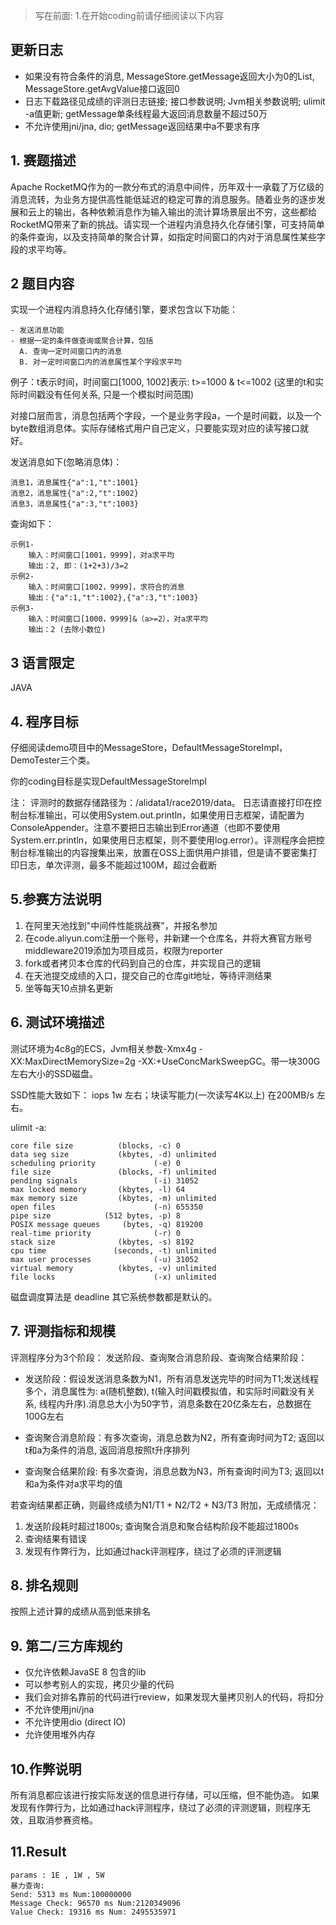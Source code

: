 >写在前面: 
> 1.在开始coding前请仔细阅读以下内容

## 更新日志
* 如果没有符合条件的消息, MessageStore.getMessage返回大小为0的List, MessageStore.getAvgValue接口返回0
* 日志下载路径见成绩的评测日志链接; 接口参数说明; Jvm相关参数说明; ulimit -a值更新; getMessage单条线程最大返回消息数量不超过50万
* 不允许使用jni/jna, dio; getMessage返回结果中a不要求有序

## 1. 赛题描述
Apache RocketMQ作为的一款分布式的消息中间件，历年双十一承载了万亿级的消息流转，为业务方提供高性能低延迟的稳定可靠的消息服务。随着业务的逐步发展和云上的输出，各种依赖消息作为输入输出的流计算场景层出不穷，这些都给RocketMQ带来了新的挑战。请实现一个进程内消息持久化存储引擎，可支持简单的条件查询，以及支持简单的聚合计算，如指定时间窗口的内对于消息属性某些字段的求平均等。

## 2 题目内容
  实现一个进程内消息持久化存储引擎，要求包含以下功能：

    - 发送消息功能
    - 根据一定的条件做查询或聚合计算，包括
      A. 查询一定时间窗口内的消息
      B. 对一定时间窗口内的消息属性某个字段求平均

  例子：t表示时间，时间窗口[1000, 1002]表示: t>=1000 & t<=1002 (这里的t和实际时间戳没有任何关系, 只是一个模拟时间范围)

  对接口层而言，消息包括两个字段，一个是业务字段a，一个是时间戳，以及一个byte数组消息体。实际存储格式用户自己定义，只要能实现对应的读写接口就好。

  发送消息如下(忽略消息体)：

    消息1，消息属性{"a":1,"t":1001}
    消息2，消息属性{"a":2,"t":1002}
    消息3，消息属性{"a":3,"t":1003}

  查询如下：

    示例1-
        输入：时间窗口[1001，9999]，对a求平均
        输出：2, 即：(1+2+3)/3=2
    示例2-
        输入：时间窗口[1002，9999]，求符合的消息
        输出：{"a":1,"t":1002},{"a":3,"t":1003}
    示例3-
        输入：时间窗口[1000，9999]&（a>=2），对a求平均
        输出：2 (去除小数位)


## 3 语言限定
JAVA


## 4.  程序目标

仔细阅读demo项目中的MessageStore，DefaultMessageStoreImpl，DemoTester三个类。

你的coding目标是实现DefaultMessageStoreImpl

注：
评测时的数据存储路径为：/alidata1/race2019/data。
日志请直接打印在控制台标准输出，可以使用System.out.println，如果使用日志框架，请配置为ConsoleAppender。注意不要把日志输出到Error通道（也即不要使用System.err.println，如果使用日志框架，则不要使用log.error）。评测程序会把控制台标准输出的内容搜集出来，放置在OSS上面供用户排错，但是请不要密集打印日志，单次评测，最多不能超过100M，超过会截断


## 5.参赛方法说明
1. 在阿里天池找到"中间件性能挑战赛"，并报名参加
2. 在code.aliyun.com注册一个账号，并新建一个仓库名，并将大赛官方账号middleware2019添加为项目成员，权限为reporter
3. fork或者拷贝本仓库的代码到自己的仓库，并实现自己的逻辑
4. 在天池提交成绩的入口，提交自己的仓库git地址，等待评测结果
5. 坐等每天10点排名更新


## 6. 测试环境描述
测试环境为4c8g的ECS，Jvm相关参数-Xmx4g -XX:MaxDirectMemorySize=2g -XX:+UseConcMarkSweepGC。带一块300G左右大小的SSD磁盘。

SSD性能大致如下：
iops 1w 左右；块读写能力(一次读写4K以上) 在200MB/s 左右。

ulimit -a:

```
core file size          (blocks, -c) 0
data seg size           (kbytes, -d) unlimited
scheduling priority             (-e) 0
file size               (blocks, -f) unlimited
pending signals                 (-i) 31052
max locked memory       (kbytes, -l) 64
max memory size         (kbytes, -m) unlimited
open files                      (-n) 655350
pipe size            (512 bytes, -p) 8
POSIX message queues     (bytes, -q) 819200
real-time priority              (-r) 0
stack size              (kbytes, -s) 8192
cpu time               (seconds, -t) unlimited
max user processes              (-u) 31052
virtual memory          (kbytes, -v) unlimited
file locks                      (-x) unlimited
```
磁盘调度算法是 deadline
其它系统参数都是默认的。

## 7. 评测指标和规模
评测程序分为3个阶段： 发送阶段、查询聚合消息阶段、查询聚合结果阶段：

   * 发送阶段：假设发送消息条数为N1，所有消息发送完毕的时间为T1;发送线程多个，消息属性为: a(随机整数), t(输入时间戳模拟值，和实际时间戳没有关系, 线程内升序).消息总大小为50字节，消息条数在20亿条左右，总数据在100G左右

   * 查询聚合消息阶段：有多次查询，消息总数为N2，所有查询时间为T2; 返回以t和a为条件的消息, 返回消息按照t升序排列

   * 查询聚合结果阶段: 有多次查询，消息总数为N3，所有查询时间为T3; 返回以t和a为条件对a求平均的值

  若查询结果都正确，则最终成绩为N1/T1 + N2/T2 + N3/T3
  附加，无成绩情况：
  1. 发送阶段耗时超过1800s; 查询聚合消息和聚合结构阶段不能超过1800s
  2. 查询结果有错误
  3. 发现有作弊行为，比如通过hack评测程序，绕过了必须的评测逻辑

## 8. 排名规则

按照上述计算的成绩从高到低来排名


## 9. 第二/三方库规约

* 仅允许依赖JavaSE 8 包含的lib
* 可以参考别人的实现，拷贝少量的代码
* 我们会对排名靠前的代码进行review，如果发现大量拷贝别人的代码，将扣分
* 不允许使用jni/jna
* 不允许使用dio (direct IO)
* 允许使用堆外内存

## 10.作弊说明

所有消息都应该进行按实际发送的信息进行存储，可以压缩，但不能伪造。
如果发现有作弊行为，比如通过hack评测程序，绕过了必须的评测逻辑，则程序无效，且取消参赛资格。


## 11.Result
```$xslt
params : 1E , 1W , 5W
暴力查询:
Send: 5313 ms Num:100000000
Message Check: 96570 ms Num:2120349096
Value Check: 19316 ms Num: 2495535971

```
